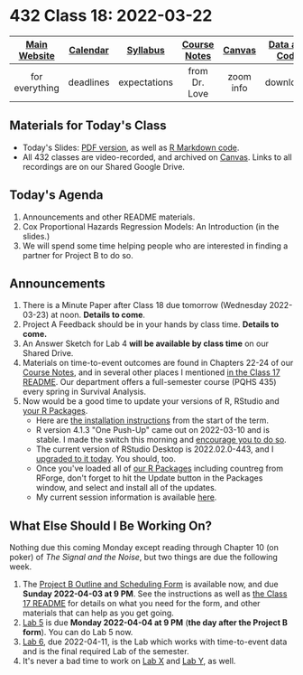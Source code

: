 # 432 Class 18: 2022-03-22

[Main Website](https://thomaselove.github.io/432/) | [Calendar](https://thomaselove.github.io/432/calendar.html) | [Syllabus](https://thomaselove.github.io/432-2022-syllabus/) | [Course Notes](https://thomaselove.github.io/432-notes/) | [Canvas](https://canvas.case.edu) | [Data and Code](https://github.com/THOMASELOVE/432-data) | [Sources](https://github.com/THOMASELOVE/432-2022/tree/main/references) | [Contact Us](https://thomaselove.github.io/432/contact.html)
:-----------: | :--------------: | :----------: | :---------: | :-------------: | :-----------: | :------------: | :-------------:
for everything | deadlines | expectations | from Dr. Love | zoom info | downloads | read/watch | need help?

## Materials for Today's Class

- Today's Slides: [PDF version](https://github.com/THOMASELOVE/432-2022/blob/main/classes/class18/432_2022_slides18.pdf), as well as [R Markdown code](https://github.com/THOMASELOVE/432-2022/blob/main/classes/class18/432_2022_slides18.Rmd). 
- All 432 classes are video-recorded, and archived on [Canvas](https://canvas.case.edu). Links to all recordings are on our Shared Google Drive.

## Today's Agenda

1. Announcements and other README materials.
2. Cox Proportional Hazards Regression Models: An Introduction (in the slides.)
3. We will spend some time helping people who are interested in finding a partner for Project B to do so.

## Announcements

1. There is a Minute Paper after Class 18 due tomorrow (Wednesday 2022-03-23) at noon. **Details to come**.
2. Project A Feedback should be in your hands by class time. **Details to come.**
3. An Answer Sketch for Lab 4 **will be available by class time** on our Shared Drive.
4. Materials on time-to-event outcomes are found in Chapters 22-24 of our [Course Notes](https://thomaselove.github.io/432-notes/), and in several other places I mentioned [in the Class 17 README](https://github.com/THOMASELOVE/432-2022/tree/main/classes/class17). Our department offers a full-semester course (PQHS 435) every spring in Survival Analysis.
5. Now would be a good time to update your versions of R, RStudio and [your R Packages](https://thomaselove.github.io/432/r_packages.html). 
    - Here are [the installation instructions](https://thomaselove.github.io/432/software_install.html) from the start of the term.
    - R version 4.1.3 "One Push-Up" came out on 2022-03-10 and is stable. I made the switch this morning and [encourage you to do so](http://cran.case.edu/).
    - The current version of RStudio Desktop is 2022.02.0-443, and I [upgraded to it today](https://www.rstudio.com/products/rstudio/download/#download). You should, too.
    - Once you've loaded all of [our R Packages](https://thomaselove.github.io/432/r_packages.html) including countreg from RForge, don't forget to hit the Update button in the Packages window, and select and install all of the updates. 
    - My current session information is available [here](2022-03-22_sesh.md).

## What Else Should I Be Working On?

Nothing due this coming Monday except reading through Chapter 10 (on poker) of *The Signal and the Noise*, but two things are due the following week.

1. The [Project B Outline and Scheduling Form](https://bit.ly/432-2022-projectB-register) is available now, and due **Sunday 2022-04-03 at 9 PM**. See the instructions as well as [the Class 17 README](https://github.com/THOMASELOVE/432-2022/tree/main/classes/class17) for details on what you need for the form, and other materials that can help as you get going.
2. [Lab 5](https://github.com/THOMASELOVE/432-2022/tree/main/labs/lab05) is due **Monday 2022-04-04 at 9 PM** (**the day after the Project B form**). You can do Lab 5 now. 
3. [Lab 6](https://github.com/THOMASELOVE/432-2022/tree/main/labs/lab06), due 2022-04-11, is the Lab which works with time-to-event data and is the final required Lab of the semester.
4. It's never a bad time to work on [Lab X](https://github.com/THOMASELOVE/432-2022/tree/main/labs/labX) and [Lab Y](https://github.com/THOMASELOVE/432-2022/tree/main/labs/labY), as well.

